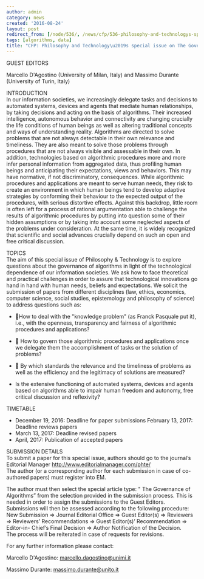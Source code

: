 ```yaml
---
author: admin
category: news
created: '2016-08-24'
layout: post
redirect_from: [/node/536/, /news/cfp/536-philosophy-and-technologys-special-issue-governance-algorithms/]
tags: [algorithms, data]
title: "CFP: Philosophy and Technology\u2019s special issue on The Governance of Algorithms"
---
```

GUEST EDITORS

Marcello D'Agostino (University of Milan, Italy) and Massimo Durante
(University of Turin, Italy)

INTRODUCTION  
In our information societies, we increasingly delegate tasks and decisions to
automated systems, devices and agents that mediate human relationships, by
taking decisions and acting on the basis of algorithms. Their increased
intelligence, autonomous behavior and connectivity are changing crucially the
life conditions of human beings as well as altering traditional concepts and
ways of understanding reality. Algorithms are directed to solve problems that
are not always detectable in their own relevance and timeliness. They are also
meant to solve those problems through procedures that are not always visible
and assessable in their own. In addition, technologies based on algorithmic
procedures more and more infer personal information from aggregated data, thus
profiling human beings and anticipating their expectations, views and
behaviors. This may have normative, if not discriminatory, consequences. While
algorithmic procedures and applications are meant to serve human needs, they
risk to create an environment in which human beings tend to develop adaptive
strategies by conforming their behaviour to the expected output of the
procedures, with serious distortive effects. Against this backdrop, little
room is often left for a process of rational argumentation able to challenge
the results of algorithmic procedures by putting into question some of their
hidden assumptions or by taking into account some neglected aspects of the
problems under consideration. At the same time, it is widely recognized that
scientific and social advances crucially depend on such an open and free
critical discussion.

TOPICS  
The aim of this special issue of Philosophy & Technology is to explore
questions about the governance of algorithms in light of the technological
dependence of our information societies. We ask how to face theoretical and
practical challenges in order to assure that technological innovations go hand
in hand with human needs, beliefs and expectations. We solicit the submission
of papers from different disciplines (law, ethics, economics, computer
science, social studies, epistemology and philosophy of science) to address
questions such as:

  * How to deal with the "knowledge problem" (as Franck Pasquale put it), i.e., with the openness, transparency and fairness of algorithmic procedures and applications? 

  *  How to govern those algorithmic procedures and applications once we delegate them the accomplishment of tasks or the solution of problems? 

  *  By which standards the relevance and the timeliness of problems as well as the efficiency and the legitimacy of solutions are measured? 

  *  Is the extensive functioning of automated systems, devices and agents based on algorithms able to impair human freedom and autonomy, free critical discussion and reflexivity?

TIMETABLE  

  * December 19, 2016: Deadline for paper submissions February 13, 2017: Deadline reviews papers
  * March 13, 2017: Deadline revised papers
  * April, 2017: Publication of accepted papers

SUBMISSION DETAILS  
To submit a paper for this special issue, authors should go to the journal’s
Editorial Manager http://www.editorialmanager.com/phte/  
The author (or a corresponding author for each submission in case of co-
authored papers) must register into EM.

The author must then select the special article type: " The Governance of
Algorithms” from the selection provided in the submission process. This is
needed in order to assign the submissions to the Guest Editors.  
Submissions will then be assessed according to the following procedure:  
New Submission => Journal Editorial Office => Guest Editor(s) => Reviewers =>
Reviewers’ Recommendations => Guest Editor(s)’ Recommendation => Editor-in-
Chief’s Final Decision => Author Notification of the Decision.  
The process will be reiterated in case of requests for revisions.

For any further information please contact:

Marcello D'Agostino: marcello.dagostino@unimi.it

Massimo Durante: massimo.durante@unito.it

